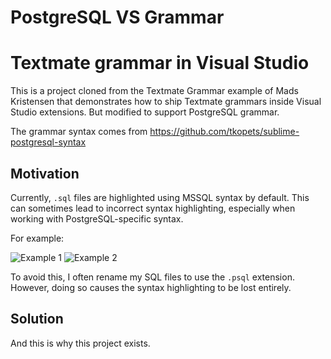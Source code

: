 # PostgreSQL VS Grammar
# Textmate grammar in Visual Studio

This is a project cloned from the Textmate Grammar example of Mads Kristensen that demonstrates how to ship Textmate grammars inside Visual Studio extensions. But modified to support PostgreSQL grammar.

The grammar syntax comes from https://github.com/tkopets/sublime-postgresql-syntax

## Motivation
Currently, `.sql` files are highlighted using MSSQL syntax by default. This can sometimes lead to incorrect syntax highlighting, especially when working with PostgreSQL-specific syntax.

For example:

![Example 1](https://github.com/user-attachments/assets/b4d1d1d8-d326-4eb3-9195-b747ef691857)
![Example 2](https://github.com/user-attachments/assets/cf4a97f8-29a8-4a2c-b095-f55f0122b044)

To avoid this, I often rename my SQL files to use the `.psql` extension. However, doing so causes the syntax highlighting to be lost entirely.

## Solution
And this is why this project exists.

